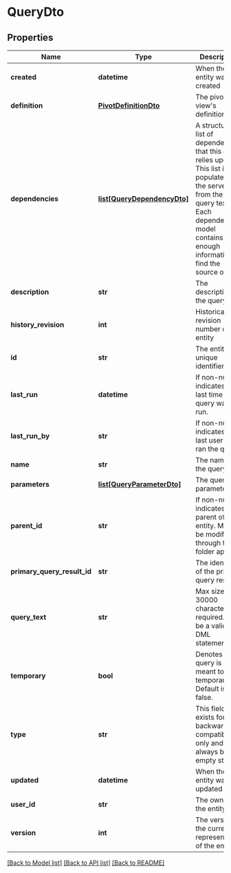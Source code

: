 # QueryDto

## Properties
Name | Type | Description | Notes
------------ | ------------- | ------------- | -------------
**created** | **datetime** | When the entity was created | [optional] 
**definition** | [**PivotDefinitionDto**](PivotDefinitionDto.md) | The pivot view&#39;s definition | [optional] 
**dependencies** | [**list[QueryDependencyDto]**](QueryDependencyDto.md) | A structured list of dependencies that this query relies upon. This list is populated by the server from the query text. Each dependency model contains enough information to find the source object. | [optional] 
**description** | **str** | The description of the query | [optional] 
**history_revision** | **int** | Historical revision number of this entity | [optional] 
**id** | **str** | The entity&#39;s unique identifier | [optional] 
**last_run** | **datetime** | If non-null, indicates the last time this query was run. | [optional] 
**last_run_by** | **str** | If non-null, indicates the last user that ran the query. | [optional] 
**name** | **str** | The name of the query | [optional] 
**parameters** | [**list[QueryParameterDto]**](QueryParameterDto.md) | The query parameters | [optional] 
**parent_id** | **str** | If non-null, indicates the parent of this entity. Must be modified through the folder api. | [optional] 
**primary_query_result_id** | **str** | The identifier of the primary query result | [optional] 
**query_text** | **str** | Max size is 30000 characters.  Is required.  Must be a valid DML statement. | 
**temporary** | **bool** | Denotes if this query is meant to be temporary.  Default is false. | [optional] 
**type** | **str** | This field exists for backwards compatibility only and will always be an empty string. | [optional] 
**updated** | **datetime** | When the entity was last updated | [optional] 
**user_id** | **str** | The owner of the entity | [optional] 
**version** | **int** | The version of the current representation of the entity | [optional] 

[[Back to Model list]](../README.md#documentation-for-models) [[Back to API list]](../README.md#documentation-for-api-endpoints) [[Back to README]](../README.md)



